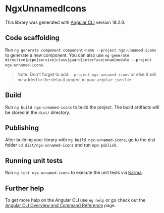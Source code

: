 # NgxUnnamedIcons

This library was generated with [Angular CLI](https://github.com/angular/angular-cli) version 18.2.0.

## Code scaffolding

Run `ng generate component component-name --project ngx-unnamed-icons` to generate a new component. You can also use `ng generate directive|pipe|service|class|guard|interface|enum|module --project ngx-unnamed-icons`.
> Note: Don't forget to add `--project ngx-unnamed-icons` or else it will be added to the default project in your `angular.json` file. 

## Build

Run `ng build ngx-unnamed-icons` to build the project. The build artifacts will be stored in the `dist/` directory.

## Publishing

After building your library with `ng build ngx-unnamed-icons`, go to the dist folder `cd dist/ngx-unnamed-icons` and run `npm publish`.

## Running unit tests

Run `ng test ngx-unnamed-icons` to execute the unit tests via [Karma](https://karma-runner.github.io).

## Further help

To get more help on the Angular CLI use `ng help` or go check out the [Angular CLI Overview and Command Reference](https://angular.dev/tools/cli) page.
